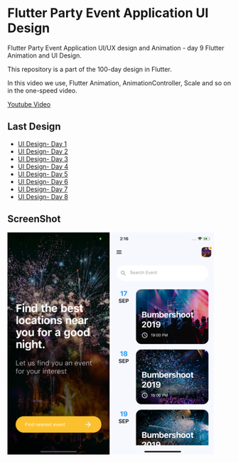 # Flutter Party Event Application UI Design

Flutter Party Event Application UI/UX design and Animation - day 9 Flutter Animation and UI Design.

This repository is a part of the 100-day design in Flutter.

In this video we use, Flutter Animation, AnimationController, Scale and so on in the one-speed video.

[Youtube Video](https://www.youtube.com/watch?v=pRzP34u786w)

## Last Design
- [UI Design- Day 1](https://github.com/afgprogrammer/flutter-inspiration-app-ui)
- [UI Design- Day 2](https://github.com/afgprogrammer/Flutter-trip-app-ui)
- [UI Design- Day 3](https://github.com/afgprogrammer/Flutter-food-delivery-app-ui)
- [UI Design- Day 4](https://github.com/afgprogrammer/Flutter-actors-profile-app-ui)
- [UI Design- Day 5](https://github.com/afgprogrammer/Flutter-ripple-map-application)
- [UI Design- Day 6](https://github.com/afgprogrammer/Flutter-page-transition-animation)
- [UI Design- Day 7](https://github.com/afgprogrammer/Flutter-button-animation)
- [UI Design- Day 8](https://github.com/afgprogrammer/Flutter-Splash-Screen-Animation)

## ScreenShot

<img src="assets/screenshot/one.png" height="500em" />&nbsp;<img src="assets/screenshot/two.png" height="500em" />

